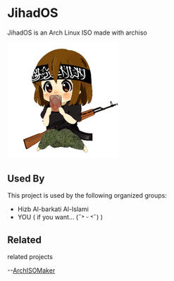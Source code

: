
# JihadOS

JihadOS is an Arch Linux ISO made with archiso
 
<img src="https://github.com/Moseii/JihadOS/blob/main/Jihad-chan.png?raw=true" alt="Logo" style="width:50%; height:auto;">

## Used By

This project is used by the following organized groups:

- Hizb Al-barkati Al-Islami
- YOU ( if you want... (˶˃ ᵕ ˂˶) )


## Related

related projects

--[ArchISOMaker](https://github.com/gsanhueza/ArchISOMaker)

